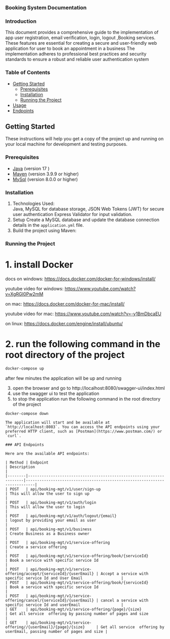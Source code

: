 ### Booking System Documentation

### Introduction

This document provides a comprehensive guide to the implementation
of app user registration, email verification, login, logout ,Booking services. These features are essential for creating
a
secure and user-friendly web application for user to book an appointment in a business
The implementation adheres to professional best practices and security
standards to ensure a robust and reliable user authentication system

### Table of Contents

- [Getting Started](#Get_started)
    - [Prerequisites](#prerequisites)
    - [Installation](#installation)
    - [Running the Project](#running-the-project)
- [Usage](#usage)
- [Endpoints](#endpoints)

## Getting Started

These instructions will help you get a copy of the project up and running on your local machine for development and
testing purposes.

### Prerequisites

- [Java](https://www.java.com/) (version 17 )
- [Maven](https://maven.apache.org/) (version 3.9.9 or higher)
- [MySql](https://www.mysql.com/) (version 8.0.0 or higher)

### Installation

1. Technologies Used:<br/>Java, MySQL for database storage, JSON Web Tokens (JWT) for secure user authentication
   Express Validator for input validation.
2. Setup
   Create a MySQL database and update the database connection details in the `application.yml` file.
3. Build the project using Maven:

### Running the Project

# 1. install Docker

docs on windows: https://docs.docker.com/docker-for-windows/install/

youtube video for windows: https://www.youtube.com/watch?v=XgRGI0Pw2mM

on mac: https://docs.docker.com/docker-for-mac/install/

youtube video for mac: https://www.youtube.com/watch?v=-y1BmDbcaEU

on linux: https://docs.docker.com/engine/install/ubuntu/

# 2. run the following command in the root directory of the project

```bash
docker-compose up 
```

after few minutes the application will be up and running

3. open the browser and go to http://localhost:8080/swagger-ui/index.html
4. use the swagger ui to test the application
5. to stop the application run the following command in the root directory of the project

```bash
docker-compose down
```

```
The application will start and be available at `http://localhost:8083`. You can access the API endpoints using your preferred HTTP client, such as [Postman](https://www.postman.com/) or `curl`.

### API Endpoints

Here are the available API endpoints:

| Method | Endpoint                                                           | Description                                                              |
|--------|--------------------------------------------------------------------|--------------------------------------------------------------------------|
| POST   | api/booking-mgt/v1/user/sign-up                                    | This will allow the user to sign up                                      |
| POST   | api/booking-mgt/v1/auth/login                                      | This will allow the user to login                                        |
| POST   | api/booking-mgt/v1/auth/logout/{email}                             | logout by providing your email as user                                   |
| POST   | api/booking-mgt/v1/business                                        | Create Business as a Business owner                                      |
| POST   | api/booking-mgt/v1/service-offering                                | Create a service offering                                                |
| POST   | api/booking-mgt/v1/service-offering/book/{serviceId}               | Book a service with specific service Id                                  |
| POST   | api/booking-mgt/v1/service-offering/accept/{serviceId}/{userEmail} | Accept a service with specific service Id and User Email                 |
| POST   | api/booking-mgt/v1/service-offering/book/{serviceId}               | Book a service with specific service Id                                  |
| POST   | api/booking-mgt/v1/service-offering/cancel/{serviceId}/{userEmail} | cancel a service with specific service Id and userEmail                  |
| GET    | api/booking-mgt/v1/service-offering/{page}/{size}                  | Get all service  offering by passing number of pages and size            |
| GET    | api/booking-mgt/v1/service-offering//{userEmail}/{page}/{size}     | Get all service  offering by userEmail, passing number of pages and size |



